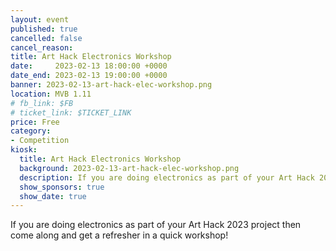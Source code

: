 ```yaml
---
layout: event
published: true
cancelled: false
cancel_reason:
title: Art Hack Electronics Workshop
date:     2023-02-13 18:00:00 +0000
date_end: 2023-02-13 19:00:00 +0000
banner: 2023-02-13-art-hack-elec-workshop.png
location: MVB 1.11
# fb_link: $FB
# ticket_link: $TICKET_LINK
price: Free
category:
- Competition
kiosk:
  title: Art Hack Electronics Workshop
  background: 2023-02-13-art-hack-elec-workshop.png
  description: If you are doing electronics as part of your Art Hack 2023 project then come along and get a refresher in a quick workshop!
  show_sponsors: true
  show_date: true
---
```


If you are doing electronics as part of your Art Hack 2023 project then come along and get a refresher in a quick workshop!
